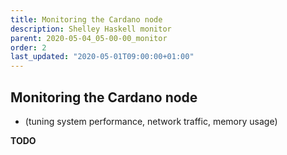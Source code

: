 ```yaml
---
title: Monitoring the Cardano node
description: Shelley Haskell monitor
parent: 2020-05-04_05-00-00_monitor
order: 2
last_updated: "2020-05-01T09:00:00+01:00"
---
```

## Monitoring the Cardano node

* (tuning system performance, network traffic, memory usage)

__TODO__
